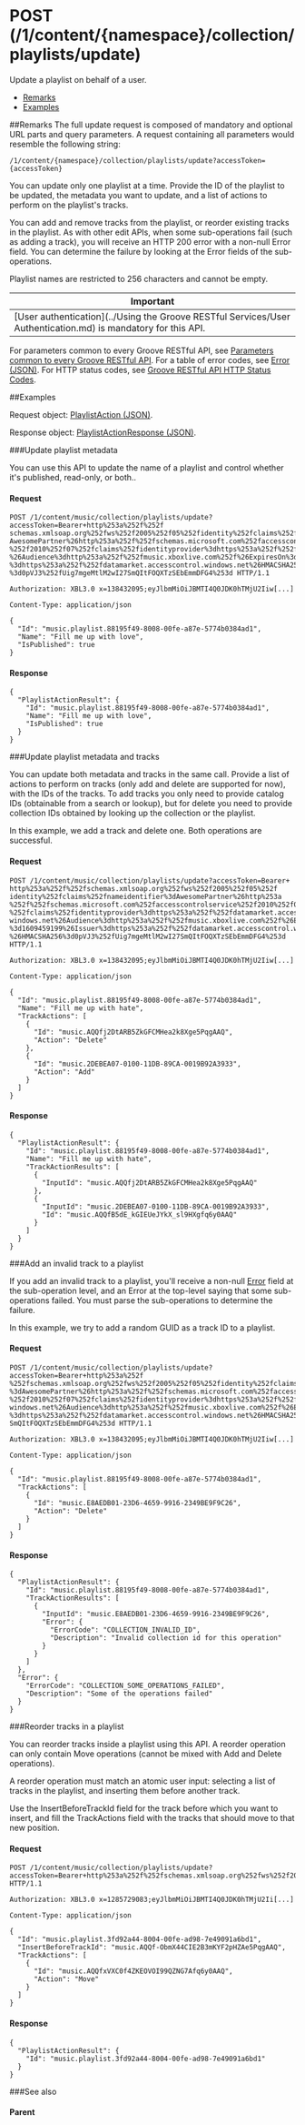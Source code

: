 # POST (/1/content/{namespace}/collection/playlists/update) 

Update a playlist on behalf of a user.

-   [Remarks](#remarks)
-   [Examples](#examples)

##Remarks
The full update request is composed of mandatory and optional URL parts and query parameters. A request containing all parameters would resemble the following string:

```
/1/content/{namespace}/collection/playlists/update?accessToken={accessToken}
```
You can update only one playlist at a time. Provide the ID of the playlist to be updated, the metadata you want to update, and a list of actions to perform on the playlist's tracks.

You can add and remove tracks from the playlist, or reorder existing tracks in the playlist. As with other edit APIs, when some sub-operations fail (such as adding a track), you will receive an HTTP 200 error with a non-null Error field. You can determine the failure by looking at the Error fields of the sub-operations.

Playlist names are restricted to 256 characters and cannot be empty.

| Important                                                                        |
|------------------------------------------------------------------------------------------|
| [User authentication](../Using the Groove RESTful Services/User Authentication.md) is mandatory for this API. |

For parameters common to every Groove RESTful API, see [Parameters common to every Groove RESTful API](CommonParameters.md). For a table of error codes, see [Error (JSON)](JSON_Error.md). For HTTP status codes, see [Groove RESTful API HTTP Status Codes](HTTPStatusCodes.md).

##Examples


Request object: [PlaylistAction (JSON)](JSON_PlaylistAction.md).

Response object: [PlaylistActionResponse (JSON)](JSON_PlaylistActionResponse.md).

###Update playlist metadata


You can use this API to update the name of a playlist and control whether it's published, read-only, or both..

#### Request
```
POST /1/content/music/collection/playlists/update?accessToken=Bearer+http%253a%252f%252f
schemas.xmlsoap.org%252fws%252f2005%252f05%252fidentity%252fclaims%252fnameidentifier%3d
AwesomePartner%26http%253a%252f%252fschemas.microsoft.com%252faccesscontrolservice
%252f2010%252f07%252fclaims%252fidentityprovider%3dhttps%253a%252f%252fdatamarket.accesscontrol.windows.net
%26Audience%3dhttp%253a%252f%252fmusic.xboxlive.com%252f%26ExpiresOn%3d1609459199%26Issuer
%3dhttps%253a%252f%252fdatamarket.accesscontrol.windows.net%26HMACSHA256
%3d0pVJ3%252fUig7mgeMtlM2wI27SmQItFOQXTzSEbEmmDFG4%253d HTTP/1.1 

Authorization: XBL3.0 x=138432095;eyJlbmMiOiJBMTI4Q0JDK0hTMjU2Iiw[...] 

Content-Type: application/json 

{
  "Id": "music.playlist.88195f49-8008-00fe-a87e-5774b0384ad1",
  "Name": "Fill me up with love",
  "IsPublished": true
}
```
#### Response
```
{
  "PlaylistActionResult": {
    "Id": "music.playlist.88195f49-8008-00fe-a87e-5774b0384ad1",
    "Name": "Fill me up with love",
    "IsPublished": true
  }
}
```

###Update playlist metadata and tracks

You can update both metadata and tracks in the same call. Provide a list of actions to perform on tracks (only add and delete are supported for now), with the IDs of the tracks. To add tracks you only need to provide catalog IDs (obtainable from a search or lookup), but for delete you need to provide collection IDs obtained by looking up the collection or the playlist.

In this example, we add a track and delete one. Both operations are successful.

#### Request
```
POST /1/content/music/collection/playlists/update?accessToken=Bearer+
http%253a%252f%252fschemas.xmlsoap.org%252fws%252f2005%252f05%252f
identity%252fclaims%252fnameidentifier%3dAwesomePartner%26http%253a
%252f%252fschemas.microsoft.com%252faccesscontrolservice%252f2010%252f07
%252fclaims%252fidentityprovider%3dhttps%253a%252f%252fdatamarket.accesscontrol.
windows.net%26Audience%3dhttp%253a%252f%252fmusic.xboxlive.com%252f%26ExpiresOn
%3d1609459199%26Issuer%3dhttps%253a%252f%252fdatamarket.accesscontrol.windows.net
%26HMACSHA256%3d0pVJ3%252fUig7mgeMtlM2wI27SmQItFOQXTzSEbEmmDFG4%253d HTTP/1.1 

Authorization: XBL3.0 x=138432095;eyJlbmMiOiJBMTI4Q0JDK0hTMjU2Iiw[...] 

Content-Type: application/json 

{
  "Id": "music.playlist.88195f49-8008-00fe-a87e-5774b0384ad1",
  "Name": "Fill me up with hate",
  "TrackActions": [
    {
      "Id": "music.AQQfj2DtARB5ZkGFCMHea2k8Xge5PqgAAQ",
      "Action": "Delete"
    },
    {
      "Id": "music.2DEBEA07-0100-11DB-89CA-0019B92A3933",
      "Action": "Add"
    }
  ]
}
```
#### Response
```
{
  "PlaylistActionResult": {
    "Id": "music.playlist.88195f49-8008-00fe-a87e-5774b0384ad1",
    "Name": "Fill me up with hate",
    "TrackActionResults": [
      {
        "InputId": "music.AQQfj2DtARB5ZkGFCMHea2k8Xge5PqgAAQ"
      },
      {
        "InputId": "music.2DEBEA07-0100-11DB-89CA-0019B92A3933",
        "Id": "music.AQQfB5dE_kGIEUeJYkX_sl9HXgfq6y0AAQ"
      }
    ]
  }
}
```
###Add an invalid track to a playlist


If you add an invalid track to a playlist, you'll receive a non-null [Error](Error.md) field at the sub-operation level, and an Error at the top-level saying that some sub-operations failed. You must parse the sub-operations to determine the failure.

In this example, we try to add a random GUID as a track ID to a playlist.

#### Request
```
POST /1/content/music/collection/playlists/update?accessToken=Bearer+http%253a%252f
%252fschemas.xmlsoap.org%252fws%252f2005%252f05%252fidentity%252fclaims%252fnameidentifier
%3dAwesomePartner%26http%253a%252f%252fschemas.microsoft.com%252faccesscontrolservice
%252f2010%252f07%252fclaims%252fidentityprovider%3dhttps%253a%252f%252fdatamarket.accesscontrol.
windows.net%26Audience%3dhttp%253a%252f%252fmusic.xboxlive.com%252f%26ExpiresOn%3d1609459199%26Issuer
%3dhttps%253a%252f%252fdatamarket.accesscontrol.windows.net%26HMACSHA256%3d0pVJ3%252fUig7mgeMtlM2wI27
SmQItFOQXTzSEbEmmDFG4%253d HTTP/1.1 

Authorization: XBL3.0 x=138432095;eyJlbmMiOiJBMTI4Q0JDK0hTMjU2Iiw[...] 

Content-Type: application/json 

{
  "Id": "music.playlist.88195f49-8008-00fe-a87e-5774b0384ad1",
  "TrackActions": [
    {
      "Id": "music.E8AEDB01-23D6-4659-9916-2349BE9F9C26",
      "Action": "Delete"
    }
  ]
}
```
#### Response
```
{
  "PlaylistActionResult": {
    "Id": "music.playlist.88195f49-8008-00fe-a87e-5774b0384ad1",
    "TrackActionResults": [
      {
        "InputId": "music.E8AEDB01-23D6-4659-9916-2349BE9F9C26",
        "Error": {
          "ErrorCode": "COLLECTION_INVALID_ID",
          "Description": "Invalid collection id for this operation"
        }
      }
    ]
  },
  "Error": {
    "ErrorCode": "COLLECTION_SOME_OPERATIONS_FAILED",
    "Description": "Some of the operations failed"
  }
}
```
###Reorder tracks in a playlist


You can reorder tracks inside a playlist using this API. A reorder operation can only contain Move operations (cannot be mixed with Add and Delete operations).

A reorder operation must match an atomic user input: selecting a list of tracks in the playlist, and inserting them before another track.

Use the InsertBeforeTrackId field for the track before which you want to insert, and fill the TrackActions field with the tracks that should move to that new position.

#### Request
```
POST /1/content/music/collection/playlists/update?accessToken=Bearer+http%253a%252f%252fschemas.xmlsoap.org%252fws%252f2005%252f05%252fidentity%252fclaims%252fnameidentifier%3dAwesomePartner%26http%253a%252f%252fschemas.microsoft.com%252faccesscontrolservice%252f2010%252f07%252fclaims%252fidentityprovider%3dhttps%253a%252f%252fdatamarket.accesscontrol.windows.net%26Audience%3dhttp%253a%252f%252fmusic.xboxlive.com%252f%26ExpiresOn%3d1609459199%26Issuer%3dhttps%253a%252f%252fdatamarket.accesscontrol.windows.net%26HMACSHA256%3d0pVJ3%252fUig7mgeMtlM2wI27SmQItFOQXTzSEbEmmDFG4%253d HTTP/1.1 

Authorization: XBL3.0 x=1285729083;eyJlbmMiOiJBMTI4Q0JDK0hTMjU2Ii[...] 

Content-Type: application/json 

{
  "Id": "music.playlist.3fd92a44-8004-00fe-ad98-7e49091a6bd1",
  "InsertBeforeTrackId": "music.AQQf-ObmX44CIE2B3mKYF2pHZAe5PqgAAQ",
  "TrackActions": [
    {
      "Id": "music.AQQfxVXC0f4ZKEOVOI99QZNG7Afq6y0AAQ",
      "Action": "Move"
    }
  ]
}
```
#### Response
```
{
  "PlaylistActionResult": {
    "Id": "music.playlist.3fd92a44-8004-00fe-ad98-7e49091a6bd1"
  }
}
```

###See also


#### Parent
